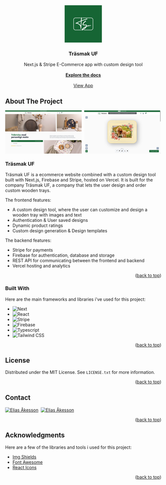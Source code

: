 <a name="readme-top"></a>

<!-- PROJECT LOGO -->
<br />
<div align="center">
  <a href="https://github.com/eliasakesson/trasmak-uf">
    <img src="https://raw.githubusercontent.com/eliasakesson/Trasmak-UF/main/public/images/logo-big.png" alt="Logo" width="120" height="120">
  </a>

  <h3 align="center">Träsmak UF</h3>

  <p align="center">
    Next.js & Stripe E-Commerce app with custom design tool
    <br />
    <br />
    <a href="https://github.com/eliasakesson/trasmak-uf"><strong>Explore the docs</strong></a>
    <br />
    <br />
    <a href="https://www.trasmakuf.se">View App</a>
  </p>
</div>

<!-- ABOUT THE PROJECT -->

## About The Project

<div style="display:flex;gap:8px">
  <img src="https://raw.githubusercontent.com/eliasakesson/Trasmak-UF/main/public/images/home-page.png" alt="" width="49%" />
  <img src="https://raw.githubusercontent.com/eliasakesson/Trasmak-UF/main/public/images/designer.png" alt="" width="49%" />
</div>

### Träsmak UF

Träsmak UF is a ecommerce website combined with a custom design tool built with Next.js, Firebase and Stripe, hosted on Vercel. It is built for the company Träsmak UF, a company that lets the user design and order custom wooden trays.

The frontend features:

-   A custom design tool, where the user can customize and design a wooden tray with images and text
-   Authentication & User saved designs
-   Dynamic product ratings
-   Custom design generation & Design templates

The backend features:

-   Stripe for payments
-   Firebase for authentication, database and storage
-   REST API for communicating between the frontend and backend
-   Vercel hosting and analytics

<p align="right">(<a href="#readme-top">back to top</a>)</p>

### Built With

Here are the main frameworks and libraries i've used for this project:

-   ![Next][Next.js]
-   ![React][React.js]
-   ![Stripe][Stripe]
-   ![Firebase][Firebase]
-   ![Typescript][Typescript]
-   ![Tailwind CSS][Tailwind]

<p align="right">(<a href="#readme-top">back to top</a>)</p>

<!-- LICENSE -->

## License

Distributed under the MIT License. See `LICENSE.txt` for more information.

<p align="right">(<a href="#readme-top">back to top</a>)</p>

<!-- CONTACT -->

## Contact

<div style="display:flex;gap:8px"> 
  <a href="https://www.linkedin.com/in/eliasakesson/" target="blank"><img align="center" src="https://upload.wikimedia.org/wikipedia/commons/thumb/c/ca/LinkedIn_logo_initials.png/800px-LinkedIn_logo_initials.png" alt="Elias Åkesson" height="40" width="40"/></a>
  <a href="https://github.com/eliasakesson" target="blank"><img align="center" src="https://raw.githubusercontent.com/rahuldkjain/github-profile-readme-generator/master/src/images/icons/Social/github.svg" alt="Elias Åkesson" height="40" width="40" /></a>
</div>

<p align="right">(<a href="#readme-top">back to top</a>)</p>

<!-- ACKNOWLEDGMENTS -->

## Acknowledgments

Here are a few of the libraries and tools i used for this project:

-   [Img Shields](https://shields.io)
-   [Font Awesome](https://fontawesome.com)
-   [React Icons](https://react-icons.github.io/react-icons/search)

<p align="right">(<a href="#readme-top">back to top</a>)</p>

<!-- MARKDOWN LINKS & IMAGES -->

[logo]: public/images/logo.png
[product-screenshot]: public/images/home-page.png
[Next.js]: https://img.shields.io/badge/next.js-000000?style=for-the-badge&logo=nextdotjs&logoColor=white
[React.js]: https://img.shields.io/badge/React-20232A?style=for-the-badge&logo=react&logoColor=61DAFB
[Stripe]: https://img.shields.io/badge/Stripe-5433FF?style=for-the-badge&logo=stripe&logoColor=white
[Firebase]: https://img.shields.io/badge/FireBase-FFCB2B?style=for-the-badge&logo=firebase&logoColor=black
[Typescript]: https://img.shields.io/badge/typescript-%23007ACC.svg?style=for-the-badge&logo=typescript&logoColor=white
[Tailwind]: https://img.shields.io/badge/Tailwind_CSS-1CC6FF?style=for-the-badge&logo=tailwindcss&logoColor=white
